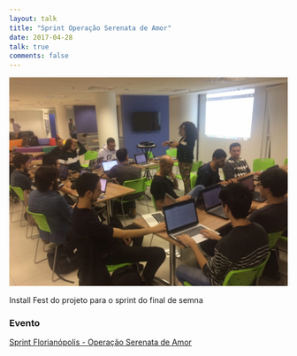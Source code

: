 ```yaml
---
layout: talk 
title: "Sprint Operação Serenata de Amor"
date: 2017-04-28
talk: true
comments: false
---
```


![a galera no sprint na RD](/images/sprint-serenata-floripa/sprint-rd.jpg)

Install Fest do projeto para o sprint do final de semna

### Evento
[Sprint Florianópolis - Operação Serenata de Amor](https://www.meetup.com/Florianopolis-Data-Science-Meetup/events/238848108/)